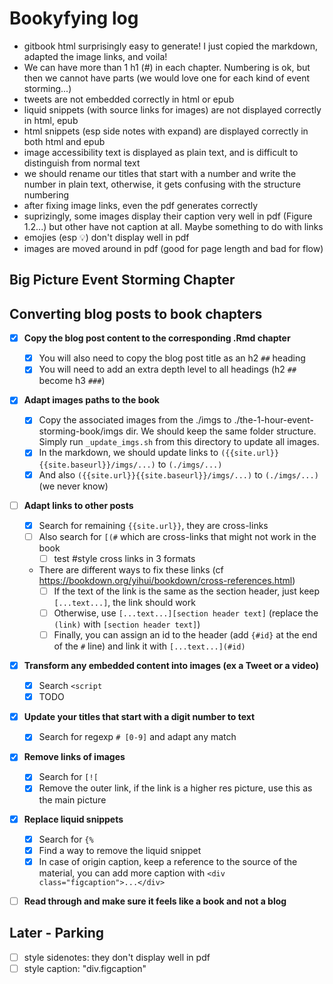# Bookyfying log

- gitbook html surprisingly easy to generate! I just copied the markdown, adapted the image links, and voila!
- We can have more than 1 h1 (#) in each chapter. Numbering is ok, but then we cannot have parts (we would love one for each kind of event storming...)
- tweets are not embedded correctly in html or epub
- liquid snippets (with source links for images) are not displayed correctly in html, epub
- html snippets (esp side notes with expand) are displayed correctly in both html and epub
- image accessibility text is displayed as plain text, and is difficult to distinguish from normal text
- we should rename our titles that start with a number and write the number in plain text, otherwise, it gets confusing with the structure numbering
- after fixing image links, even the pdf generates correctly
- suprizingly, some images display their caption very well in pdf (Figure 1.2...) but other have not caption at all. Maybe something to do with links
- emojies (esp 💡) don't display well in pdf
- images are moved around in pdf (good for page length and bad for flow)

## Big Picture Event Storming Chapter

## Converting blog posts to book chapters

- [x] **Copy the blog post content to the corresponding .Rmd chapter**
    - [x] You will also need to copy the blog post title as an h2 `##` heading
    - [x] You will need to add an extra depth level to all headings (h2 `##` become h3 `###`)
- [x] **Adapt images paths to the book**
    - [x] Copy the associated images from the ./imgs to ./the-1-hour-event-storming-book/imgs dir. We should keep the same folder structure. Simply run `_update_imgs.sh` from this directory to update all images.
    - [x] In the markdown, we should update links to `({{site.url}}{{site.baseurl}}/imgs/...)` to `(./imgs/...)`
    - [x] And also `({{site.url}}{{site.baseurl}}/imgs/...)` to `(./imgs/...)` (we never know)
- [ ] **Adapt links to other posts**
    - [x] Search for remaining `{{site.url}}`, they are cross-links
    - [ ] Also search for `[(#` which are cross-links that might not work in the book
        - [ ] test #style cross links in 3 formats
    - There are different ways to fix these links (cf https://bookdown.org/yihui/bookdown/cross-references.html)
        - [ ] If the text of the link is the same as the section header, just keep `[...text...]`, the link should work
        - [ ] Otherwise, use `[...text...][section header text]` (replace the `(link)` with `[section header text]`)
        - [ ] Finally, you can assign an id to the header (add `{#id}` at the end of the `#` line) and link it with `[...text...](#id)`
- [x] **Transform any embedded content into images (ex a Tweet or a video)**
    - [x] Search `<script`
    - [x] TODO
- [x] **Update your titles that start with a digit number to text**
    - [x] Search for regexp `# [0-9]` and adapt any match
- [x] **Remove links of images**
    - [x] Search for `[![`
    - [x] Remove the outer link, if the link is a higher res picture, use this as the main picture
- [x] **Replace liquid snippets**
    - [x] Search for `{%`
    - [x] Find a way to remove the liquid snippet
    - [x] In case of origin caption, keep a reference to the source of the material, you can add more caption with `<div class="figcaption">...</div>`
- [ ] **Read through and make sure it feels like a book and not a blog**


## Later - Parking

- [ ] style sidenotes: they don't display well in pdf
- [ ] style caption: "div.figcaption"
